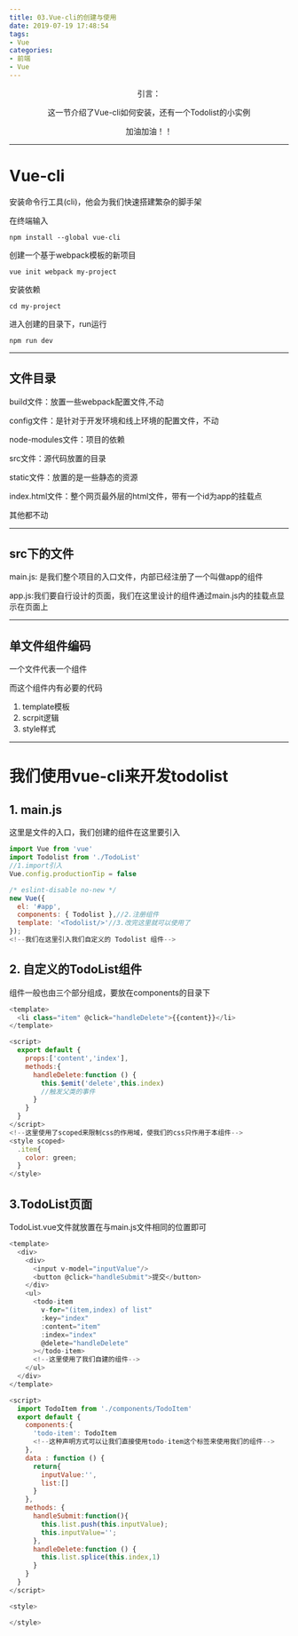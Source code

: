 ```yaml
---
title: 03.Vue-cli的创建与使用
date: 2019-07-19 17:48:54
tags: 
- Vue
categories: 
- 前端
- Vue
---
```


<center>
引言：

这一节介绍了Vue-cli如何安装，还有一个Todolist的小实例

加油加油！！
</center>
<!-- more -->

------------

# Vue-cli
安装命令行工具(cli)，他会为我们快速搭建繁杂的脚手架

在终端输入
```
npm install --global vue-cli
```

创建一个基于webpack模板的新项目
```
vue init webpack my-project
```
安装依赖
```
cd my-project
```
进入创建的目录下，run运行
```
npm run dev
```
---------
## 文件目录

build文件：放置一些webpack配置文件,不动

config文件：是针对于开发环境和线上环境的配置文件，不动

node-modules文件：项目的依赖

src文件：源代码放置的目录

static文件：放置的是一些静态的资源

index.html文件：整个网页最外层的html文件，带有一个id为app的挂载点

其他都不动

----
## src下的文件

main.js:
是我们整个项目的入口文件，内部已经注册了一个叫做app的组件

app.js:我们要自行设计的页面，我们在这里设计的组件通过main.js内的挂载点显示在页面上

----
## 单文件组件编码

一个文件代表一个组件

而这个组件内有必要的代码

1. template模板
2. scrpit逻辑
3. style样式

-----------------
# 我们使用vue-cli来开发todolist

## 1. main.js
这里是文件的入口，我们创建的组件在这里要引入
```javascript
import Vue from 'vue'
import Todolist from './TodoList'
//1.import引入
Vue.config.productionTip = false

/* eslint-disable no-new */
new Vue({
  el: '#app',
  components: { Todolist },//2.注册组件
  template: '<Todolist/>'//3.改完这里就可以使用了
});
<!--我们在这里引入我们自定义的 Todolist 组件-->
```
## 2. 自定义的TodoList组件
组件一般也由三个部分组成，要放在components的目录下
```javascript
<template>
  <li class="item" @click="handleDelete">{{content}}</li>
</template>

<script>
  export default {
    props:['content','index'],
    methods:{
      handleDelete:function () {
        this.$emit('delete',this.index)
        //触发父类的事件
      }
    }
  }
</script>
<!--这里使用了scoped来限制css的作用域，使我们的css只作用于本组件-->
<style scoped>
  .item{
    color: green;
  }
</style>

```
## 3.TodoList页面
TodoList.vue文件就放置在与main.js文件相同的位置即可

```javascript
<template>
  <div>
    <div>
      <input v-model="inputValue"/>
      <button @click="handleSubmit">提交</button>
    </div>
    <ul>
      <todo-item
        v-for="(item,index) of list"
        :key="index"
        :content="item"
        :index="index"
        @delete="handleDelete"
      ></todo-item>
      <!--这里使用了我们自建的组件-->
    </ul>
  </div>
</template>

<script>
  import TodoItem from './components/TodoItem'
  export default {
    components:{
      'todo-item': TodoItem
      <!--这种声明方式可以让我们直接使用todo-item这个标签来使用我们的组件-->
    },
    data : function () {
      return{
        inputValue:'',
        list:[]
      }
    },
    methods: {
      handleSubmit:function(){
        this.list.push(this.inputValue);
        this.inputValue='';
      },
      handleDelete:function () {
        this.list.splice(this.index,1)
      }
    }
  }
</script>

<style>

</style>

```